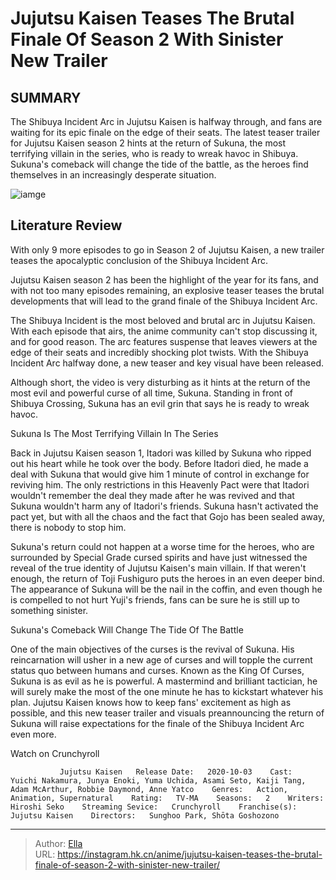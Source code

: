 # Jujutsu Kaisen Teases The Brutal Finale Of Season 2 With Sinister New Trailer


## SUMMARY 



  The Shibuya Incident Arc in Jujutsu Kaisen is halfway through, and fans are waiting for its epic finale on the edge of their seats.   The latest teaser trailer for Jujutsu Kaisen season 2 hints at the return of Sukuna, the most terrifying villain in the series, who is ready to wreak havoc in Shibuya.   Sukuna&#39;s comeback will change the tide of the battle, as the heroes find themselves in an increasingly desperate situation.  

![iamge](https://static1.srcdn.com/wordpress/wp-content/uploads/2023/10/sukuna-fire-arrow-2.jpg)

## Literature Review

With only 9 more episodes to go in Season 2 of Jujutsu Kaisen, a new trailer teases the apocalyptic conclusion of the Shibuya Incident Arc.




Jujutsu Kaisen season 2 has been the highlight of the year for its fans, and with not too many episodes remaining, an explosive teaser teases the brutal developments that will lead to the grand finale of the Shibuya Incident Arc.




The Shibuya Incident is the most beloved and brutal arc in Jujutsu Kaisen. With each episode that airs, the anime community can&#39;t stop discussing it, and for good reason. The arc features suspense that leaves viewers at the edge of their seats and incredibly shocking plot twists. With the Shibuya Incident Arc halfway done, a new teaser and key visual have been released.


 

Although short, the video is very disturbing as it hints at the return of the most evil and powerful curse of all time, Sukuna. Standing in front of Shibuya Crossing, Sukuna has an evil grin that says he is ready to wreak havoc.


 Sukuna Is The Most Terrifying Villain In The Series 
          




Back in Jujutsu Kaisen season 1, Itadori was killed by Sukuna who ripped out his heart while he took over the body. Before Itadori died, he made a deal with Sukuna that would give him 1 minute of control in exchange for reviving him. The only restrictions in this Heavenly Pact were that Itadori wouldn&#39;t remember the deal they made after he was revived and that Sukuna wouldn&#39;t harm any of Itadori&#39;s friends. Sukuna hasn&#39;t activated the pact yet, but with all the chaos and the fact that Gojo has been sealed away, there is nobody to stop him.

Sukuna&#39;s return could not happen at a worse time for the heroes, who are surrounded by Special Grade cursed spirits and have just witnessed the reveal of the true identity of Jujutsu Kaisen&#39;s main villain. If that weren&#39;t enough, the return of Toji Fushiguro puts the heroes in an even deeper bind. The appearance of Sukuna will be the nail in the coffin, and even though he is compelled to not hurt Yuji&#39;s friends, fans can be sure he is still up to something sinister.






 Sukuna&#39;s Comeback Will Change The Tide Of The Battle 
          

One of the main objectives of the curses is the revival of Sukuna. His reincarnation will usher in a new age of curses and will topple the current status quo between humans and curses. Known as the King Of Curses, Sukuna is as evil as he is powerful. A mastermind and brilliant tactician, he will surely make the most of the one minute he has to kickstart whatever his plan. Jujutsu Kaisen knows how to keep fans&#39; excitement as high as possible, and this new teaser trailer and visuals preannouncing the return of Sukuna will raise expectations for the finale of the Shibuya Incident Arc even more.

Watch on Crunchyroll

               Jujutsu Kaisen   Release Date:   2020-10-03    Cast:   Yuichi Nakamura, Junya Enoki, Yuma Uchida, Asami Seto, Kaiji Tang, Adam McArthur, Robbie Daymond, Anne Yatco    Genres:   Action, Animation, Supernatural    Rating:   TV-MA    Seasons:   2    Writers:   Hiroshi Seko    Streaming Sevice:   Crunchyroll    Franchise(s):   Jujutsu Kaisen    Directors:   Sunghoo Park, Shōta Goshozono      

---

> Author: [Ella](https://instagram.hk.cn/)  
> URL: https://instagram.hk.cn/anime/jujutsu-kaisen-teases-the-brutal-finale-of-season-2-with-sinister-new-trailer/  

